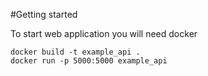 #Getting started

To start web application you will need docker

    docker build -t example_api .
    docker run -p 5000:5000 example_api